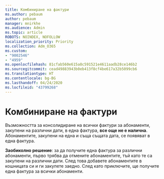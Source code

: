 ```yaml
---
title: Комбиниране на фактури
ms.author: pebaum
author: pebaum
manager: mnirkhe
ms.audience: Admin
ms.topic: article
ROBOTS: NOINDEX, NOFOLLOW
localization_priority: Priority
ms.collection: Adm_O365
ms.custom:
- "9002546"
- "4959"
ms.openlocfilehash: 81cfab560e615a8c591521e4611aadb28ce146b2
ms.sourcegitcommit: cead49883943b0eb413f8cf4be617a32b5099cb6
ms.translationtype: HT
ms.contentlocale: bg-BG
ms.lasthandoff: 04/24/2020
ms.locfileid: "43799268"
---
```

# <a name="combine-invoices"></a>Комбиниране на фактури

Възможността за консолидиране на всички фактури за абонаменти, закупени на различни дати, в една фактура, **все още не е налична**. Абонаментите, закупени на една и съща същата дата, се появяват в една фактура.

**Заобиколно решение**: за да получите една фактура за различни абонаменти, първо трябва да отмените абонаментите, тъй като те са закупени на различни дати. След това добавете абонаментите в кошницата си и ги закупете заедно. След като приключите, ще получите една фактура за всички абонаменти.
